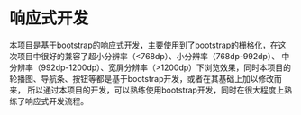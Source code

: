 <h1>响应式开发</h1>
<p>本项目是基于bootstrap的响应式开发，主要使用到了bootstrap的栅格化，在这次项目中很好的兼容了超小分辨率（<768dp）、小分辨率（768dp-992dp）、
中分辨率（992dp-1200dp）、宽屏分辨率（>1200dp）下浏览效果，同时本项目的轮播图、导航条、按钮等都是基于bootstrap开发，或者在其基础上加以修改而来，
所以通过本项目的开发，可以熟练使用bootstrap开发，同时在很大程度上熟练了响应式开发流程。</p>
